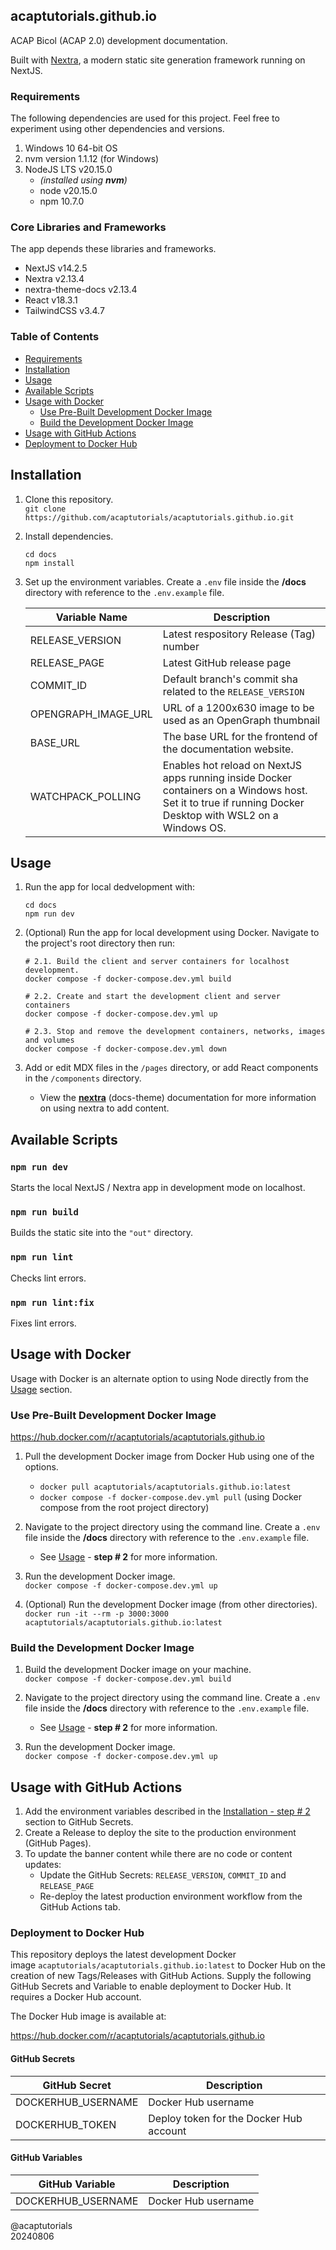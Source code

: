 ## acaptutorials.github.io

ACAP Bicol (ACAP 2.0) development documentation.

Built with [Nextra](https://nextra.site/), a modern static site generation framework running on NextJS.

### Requirements

The following dependencies are used for this project. Feel free to experiment using other dependencies and versions.

1. Windows 10 64-bit OS
2. nvm version 1.1.12 (for Windows)
3. NodeJS LTS v20.15.0
   - _(installed using **nvm**)_
   - node v20.15.0
   - npm 10.7.0

### Core Libraries and Frameworks

The app depends these libraries and frameworks.

- NextJS v14.2.5
- Nextra v2.13.4
- nextra-theme-docs v2.13.4
- React v18.3.1
- TailwindCSS v3.4.7

### Table of Contents

- [Requirements](#requirements)
- [Installation](#installation)
- [Usage](#usage)
- [Available Scripts](#available-scripts)
- [Usage with Docker](#usage-with-docker)
   - [Use Pre-Built Development Docker Image](#use-pre-Built-development-docker-image)
   - [Build the Development Docker Image](#build-the-development-docker-image)
- [Usage with GitHub Actions](#usage-with-gitHub-actions)
- [Deployment to Docker Hub](#deployment-to-docker-hub)

## Installation

1. Clone this repository.<br>
`git clone https://github.com/acaptutorials/acaptutorials.github.io.git`

2. Install dependencies.<br>
   ```
   cd docs
   npm install
   ```
3. Set up the environment variables. Create a `.env` file inside the **/docs** directory with reference to the `.env.example` file.

   | Variable Name | Description |
   | --- | --- |
   | RELEASE_VERSION | Latest respository Release (Tag) number |
   | RELEASE_PAGE | Latest GitHub release page |
   | COMMIT_ID | Default branch's commit sha related to the `RELEASE_VERSION` |
   | OPENGRAPH_IMAGE_URL | URL of a 1200x630 image to be used as an OpenGraph thumbnail |
   | BASE_URL | The base URL for the frontend of the documentation website. |
   | WATCHPACK_POLLING | Enables hot reload on NextJS apps running inside Docker containers on a Windows host. Set it to true if running Docker Desktop with WSL2 on a Windows OS. |

## Usage

1. Run the app for local dedvelopment with:<br>
   ```
   cd docs
   npm run dev
   ```
2. (Optional) Run the app for local development using Docker. Navigate to the project's root directory then run:<br>
   ```
   # 2.1. Build the client and server containers for localhost development.
   docker compose -f docker-compose.dev.yml build

   # 2.2. Create and start the development client and server containers
   docker compose -f docker-compose.dev.yml up

   # 2.3. Stop and remove the development containers, networks, images and volumes
   docker compose -f docker-compose.dev.yml down
   ```

3. Add or edit MDX files in the `/pages` directory, or add React components in the `/components` directory.
   - View the [**nextra**](https://nextra.site/docs) (docs-theme) documentation for more information on using nextra to add content.


## Available Scripts

### `npm run dev`

Starts the local NextJS / Nextra app in development mode on localhost.

### `npm run build`

Builds the static site into the `"out"` directory.

### `npm run lint`

Checks lint errors.

### `npm run lint:fix`

Fixes lint errors.

## Usage with Docker

Usage with Docker is an alternate option to using Node directly from the [Usage](#usage) section.

### Use Pre-Built Development Docker Image

https://hub.docker.com/r/acaptutorials/acaptutorials.github.io

1. Pull the development Docker image from Docker Hub using one of the options.<br>
   - `docker pull acaptutorials/acaptutorials.github.io:latest`
   - `docker compose -f docker-compose.dev.yml pull` (using Docker compose from the root project directory)

2. Navigate to the project directory using the command line. Create a `.env` file inside the **/docs** directory with reference to the `.env.example` file.
   - See [Usage](#usage) - **step # 2** for more information.

3. Run the development Docker image.<br>
`docker compose -f docker-compose.dev.yml up`

4. (Optional) Run the development Docker image (from other directories).<br>
`docker run -it --rm -p 3000:3000 acaptutorials/acaptutorials.github.io:latest`

### Build the Development Docker Image

1. Build the development Docker image on your machine.<br>
`docker compose -f docker-compose.dev.yml build`

2. Navigate to the project directory using the command line. Create a `.env` file inside the **/docs** directory with reference to the `.env.example` file.
   - See [Usage](#usage) - **step # 2** for more information.

3. Run the development Docker image.<br>
`docker compose -f docker-compose.dev.yml up`

## Usage with GitHub Actions

1. Add the environment variables described in the [Installation - step # 2](#installation) section to GitHub Secrets.
2. Create a Release to deploy the site to the production environment (GitHub Pages).
3. To update the banner content while there are no code or content updates:
   - Update the GitHub Secrets: `RELEASE_VERSION`, `COMMIT_ID` and `RELEASE_PAGE`
   - Re-deploy the latest production environment workflow from the GitHub Actions tab.

### Deployment to Docker Hub

This repository deploys the latest development Docker image `acaptutorials/acaptutorials.github.io:latest` to Docker Hub on the creation of new Tags/Releases with GitHub Actions. Supply the following GitHub Secrets and Variable to enable deployment to Docker Hub. It requires a Docker Hub account.

The Docker Hub image is available at:

https://hub.docker.com/r/acaptutorials/acaptutorials.github.io

#### GitHub Secrets

| GitHub Secret | Description |
| --- | --- |
| DOCKERHUB_USERNAME | Docker Hub username |
| DOCKERHUB_TOKEN | Deploy token for the Docker Hub account |

#### GitHub Variables

| GitHub Variable | Description |
| --- | --- |
| DOCKERHUB_USERNAME | Docker Hub username |

@acaptutorials<br>
20240806
